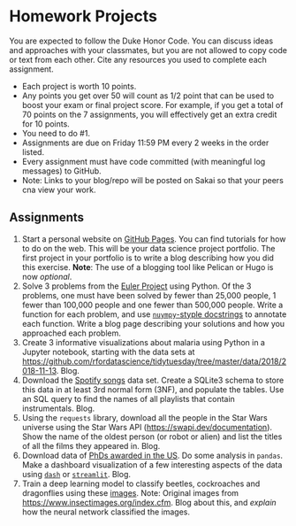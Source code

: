 # Homework Projects

You are expected to follow the Duke Honor Code. You can discuss ideas and approaches with your classmates, but you are not allowed to copy code or text from each other. Cite any resources you used to complete each assignment.

- Each project is worth 10 points.
- Any points you get over 50 will count as 1/2 point that can be used to boost your exam or final project score. For example, if you get a total of 70 points on the 7 assignments, you will effectively get an extra credit for 10 points.
- You need to do #1. 
- Assignments are due on Friday 11:59 PM every 2 weeks in the order listed.
- Every assignment must have code committed (with meaningful log messages) to GitHub.
- Note: Links to your blog/repo will be posted on Sakai so that your peers cna view your work.

## Assignments

1. Start a personal website on [GitHub Pages](https://pages.github.com). You can find tutorials for how to do on the web. This will be your data science project portfolio. The first project in your portfolio is to write a blog describing how you did this exercise.
**Note**: The use of a blogging tool like Pelican or Hugo is now *optional*.
2. Solve 3 problems from the [Euler Project](https://projecteuler.net/archives) using Python. Of the 3 problems, one must have been solved by fewer than 25,000 people, 1 fewer than 100,000 people and one fewer than 500,000 people. Write a function for each problem, and use [`nuympy`-styple docstrings](https://numpydoc.readthedocs.io/en/latest/format.html) to annotate each function. Write a blog page describing your solutions and how you approached each problem. 
3. Create 3 informative visualizations about malaria using Python in a Jupyter notebook, starting with the data sets at https://github.com/rfordatascience/tidytuesday/tree/master/data/2018/2018-11-13. Blog.
4. Download the [Spotify songs](https://github.com/rfordatascience/tidytuesday/blob/master/data/2020/2020-01-21/readme.md) data set. Create a SQLite3 schema to store this data in at least 3rd normal form (3NF), and populate the tables. Use an SQL query to find the names of all playlists that contain instrumentals. Blog.
5. Using the `requests` library, download all the people in the Star Wars universe using the Star Wars API (https://swapi.dev/documentation). Show the name of the oldest person (or robot or alien) and list the titles of all the films they appeared in. Blog.
6. Download data of [PhDs awarded in the US](https://ncses.nsf.gov/pubs/nsf19301/data). Do some analysis in `pandas`. Make a dashboard visualization of a few interesting aspects of the data using [`dash`](https://plotly.com/dash/) or [`streamlit`](https://www.streamlit.io/). Blog.
7. Train a deep learning model to classify beetles, cockroaches and dragonflies using these [images](https://www.dropbox.com/s/fn73sj2e6c9rhf6/insects.zip?dl=0). Note: Original images from https://www.insectimages.org/index.cfm. Blog about this, and *explain* how the neural network classified the images.
